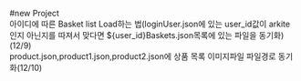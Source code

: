 #new Project<br>
아이디에 따른 Basket list Load하는 법(loginUser.json에 있는 user_id값이 arkite인지 아닌지를 따져서 맞다면 ${user_id}Baskets.json목록에 있는 파일을 동기화) (12/9)<br>
product.json,product1.json,product2.json에 상품 목록 이미지파일 파일경로 동기화(12/10)<br>
